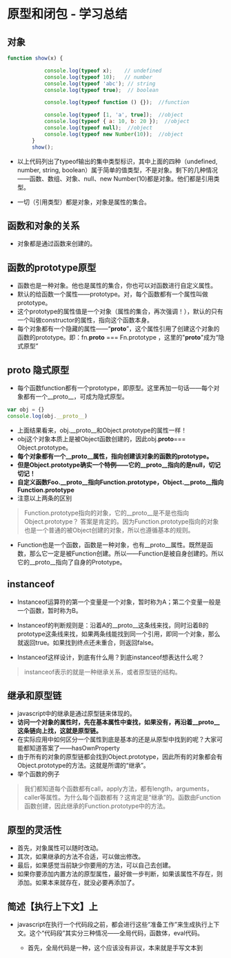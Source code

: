 # 原型和闭包 - 学习总结

## 对象

```javascript
function show(x) {

            console.log(typeof x);    // undefined
            console.log(typeof 10);   // number
            console.log(typeof 'abc'); // string
            console.log(typeof true);  // boolean

            console.log(typeof function () {});  //function

            console.log(typeof [1, 'a', true]);  //object
            console.log(typeof { a: 10, b: 20 });  //object
            console.log(typeof null);  //object
            console.log(typeof new Number(10));  //object
        }
        show();
```

- 以上代码列出了typeof输出的集中类型标识，其中上面的四种（undefined, number, string, boolean）属于简单的值类型，不是对象。剩下的几种情况——函数、数组、对象、null、new Number(10)都是对象。他们都是引用类型。

- 一切（引用类型）都是对象，对象是属性的集合。

## 函数和对象的关系

- 对象都是通过函数来创建的。

## 函数的prototype原型

- 函数也是一种对象。他也是属性的集合，你也可以对函数进行自定义属性。
- 默认的给函数一个属性——prototype。对，每个函数都有一个属性叫做prototype。
- 这个prototype的属性值是一个对象（属性的集合，再次强调！），默认的只有一个叫做constructor的属性，指向这个函数本身。
- 每个对象都有一个隐藏的属性——“__proto__”，这个属性引用了创建这个对象的函数的prototype。即：fn.__proto__ === Fn.prototype ，这里的"__proto__"成为“隐式原型”

## __proto__ 隐式原型

- 每个函数function都有一个prototype，即原型。这里再加一句话——每个对象都有一个__proto__，可成为隐式原型。

```javascript
var obj = {}
console.log(obj.__proto__)
```

- 上面结果看来，obj.__proto__和Object.prototype的属性一样！
- obj这个对象本质上是被Object函数创建的，因此obj.__proto__=== Object.prototype。
- **每个对象都有一个__proto__属性，指向创建该对象的函数的prototype。**
- **但是Object.prototype确实一个特例——它的__proto__指向的是null，切记切记！**
- **自定义函数Foo.__proto__指向Function.prototype，Object.__proto__指向Function.prototype**
- 注意以上两条的区别

> Function.prototype指向的对象，它的__proto__是不是也指向Object.prototype？
> 答案是肯定的。因为Function.prototype指向的对象也是一个普通的被Object创建的对象，所以也遵循基本的规则。

- Function也是一个函数，函数是一种对象，也有__proto__属性。既然是函数，那么它一定是被Function创建。所以——Function是被自身创建的。所以它的__proto__指向了自身的Prototype。

## instanceof

- Instanceof运算符的第一个变量是一个对象，暂时称为A；第二个变量一般是一个函数，暂时称为B。

- Instanceof的判断规则是：沿着A的__proto__这条线来找，同时沿着B的prototype这条线来找，如果两条线能找到同一个引用，即同一个对象，那么就返回true。如果找到终点还未重合，则返回false。

- Instanceof这样设计，到底有什么用？到底instanceof想表达什么呢？

> instanceof表示的就是一种继承关系，或者原型链的结构。

## 继承和原型链

- javascript中的继承是通过原型链来体现的。
- **访问一个对象的属性时，先在基本属性中查找，如果没有，再沿着__proto__这条链向上找，这就是原型链。**
- 在实际应用中如何区分一个属性到底是基本的还是从原型中找到的呢？大家可能都知道答案了——hasOwnProperty
- 由于所有的对象的原型链都会找到Object.prototype，因此所有的对象都会有Object.prototype的方法。这就是所谓的“继承”。
- 举个函数的例子

> 我们都知道每个函数都有call，apply方法，都有length，arguments，caller等属性。为什么每个函数都有？这肯定是“继承”的。函数由Function函数创建，因此继承的Function.prototype中的方法。

## 原型的灵活性

- 首先，对象属性可以随时改动。
- 其次，如果继承的方法不合适，可以做出修改。
- 最后，如果感觉当前缺少你要用的方法，可以自己去创建。
- 如果你要添加内置方法的原型属性，最好做一步判断，如果该属性不存在，则添加。如果本来就存在，就没必要再添加了。

## 简述【执行上下文】上

- javascript在执行一个代码段之前，都会进行这些“准备工作”来生成执行上下文。这个“代码段”其实分三种情况——全局代码，函数体，eval代码。
  - 首先，全局代码是一种，这个应该没有非议，本来就是手写文本到<script>标签里面的。
  - 其次，eval代码接收的也是一段文本形式的代码。**eval("alert(111)");**
  - 最后，函数体是代码段是因为函数在创建时，本质上是 new Function(…) 得来的，其中需要传入一个文本形式的参数作为函数体。

- 函数每被调用一次，都会产生一个新的执行上下文环境。因为不同的调用可能就会有不同的参数。
- 函数在定义的时候（不是调用的时候），就已经确定了函数体内部自由变量的作用域。

- 全局环境下的**准备工作**，即**全局代码的上下文环境**数据内容为：
  - 普通变量、函数表达式——变量声明，默认赋值为undefined；
  - this——赋值；
  - 函数声明  function fn() { } ——赋值；

- 如果代码段是函数体，那么在此基础上需要附加：
  - 参数 赋值
  - arguments（参数的 数组形式） 赋值
  - 自由变量的取值作用域 赋值

- 给执行上下文环境下一个通俗的定义——在执行代码之前，把将要用到的所有的变量都事先拿出来，有的直接赋值了，有的先用undefined占个空。

> 讲完了上下文环境，又来了新的问题——在执行js代码时，会有数不清的函数调用次数，会产生许多个上下文环境。这么多上下文环境该如何管理，以及如何销毁而释放内存呢？下一节将通过“执行上下文栈”来解释这个问题。

## this

- 在函数中this到底取何值，是在函数真正被调用执行的时候确定的，函数定义的时候确定不了。因为this的取值是执行上下文环境的一部分，每次调用函数，都会产生一个新的执行上下文环境。
  - 如果函数作为构造函数用，那么其中的this就代表它即将new出来的对象。
    -  以上仅限new Foo()的情况，即Foo函数作为构造函数的情况。如果直接调用Foo函数，而不是new Foo()，这种情况下this是window
  - 如果函数作为对象的一个属性时，并且作为对象的一个属性被调用时，函数中的this指向该对象。
    - 如果fn函数被赋值到了另一个变量中，并没有作为obj的一个属性被调用，那么this的值就是window
  - 当一个函数被call和apply调用时，this的值就取传入的对象的值。
  - 在全局环境下，this永远是window
  - 普通函数在调用时，其中的this也都是window。

- 不仅仅是构造函数的prototype，即便是在整个原型链中，this代表的也都是当前对象的值。

- 注意这两个this的指向

```javascript
var obj={
    x:10,
    fn:function(){
        console.log(this)
        function f() {
            console.log(this)
        }
        f()
    }
}
// {x: 10, fn: ƒ}
// Window
```

## 执行上下文栈

- 执行全局代码时，会产生一个执行上下文环境，每次调用函数都又会产生执行上下文环境。当函数调用完成时，这个上下文环境以及其中的数据都会被消除，再重新回到全局上下文环境。处于活动状态的执行上下文环境只有一个。
- 其实这是一个压栈出栈的过程——执行上下文栈。

## 作用域

- 你光知道“javascript没有块级作用域”是完全不够的，你需要知道的是——javascript除了全局作用域之外，只有函数可以创建的作用域。
- 作用域有上下级的关系，上下级关系的确定就看函数是在哪个作用域下创建的。例如，fn作用域下创建了bar函数，那么“fn作用域”就是“bar作用域”的上级。
- 作用域最大的用处就是隔离变量，不同作用域下同名变量不会有冲突。

## 【作用域】和【上下文环境】

- 除了全局作用域之外，每个函数都会创建自己的作用域，作用域在函数定义时就已经确定了。而不是在函数调用时确定。
- 作用域只是一个“地盘”，一个抽象的概念，其中没有变量。要通过作用域对应的执行上下文环境来获取变量的值。同一个作用域下，不同的调用会产生不同的执行上下文环境，继而产生不同的变量的值。所以，作用域中变量的值是在执行过程中产生的确定的，而作用域却是在函数创建时就确定了。

- 所以，如果要查找一个作用域下某个变量的值，就需要找到这个作用域对应的执行上下文环境，再在其中寻找变量的值。

## 从【自由变量】到【作用域链】

- 先解释一下什么是“自由变量”。

> 在A作用域中使用的变量x，却没有在A作用域中声明（即在其他作用域中声明的），对于A作用域来说，x就是一个自由变量。

- **要到创建这个函数的那个作用域中取值——是“创建”，而不是“调用”，切记切记**

> 在fn函数中，取自由变量x的值时，要到哪个作用域中取？——要到创建fn函数的那个作用域中取——无论fn函数将在哪里调用。

### 作用域链

如果跨了一步，还没找到呢？——接着跨！——一直跨到全局作用域为止。要是在全局作用域中都没有找到，那就是真的没有了。

这个一步一步“跨”的路线，我们称之为——作用域链。

我们拿文字总结一下取自由变量时的这个“作用域链”过程：（假设a是自由量）

第一步，现在当前作用域查找a，如果有则获取并结束。如果没有则继续；

第二步，如果当前作用域是全局作用域，则证明a未定义，结束；否则继续；

第三步，（不是全局作用域，那就是函数作用域）将创建该函数的作用域作为当前作用域；

第四步，跳转到第一步。

## 闭包

- **需要知道应用的两种情况即可——函数作为返回值，函数作为参数传递。**

- **闭包中 自由变量跨作用域取值时，曾经强调过：要去创建这个函数的作用域取值，而不是“父作用域”。**

- 有些情况下，函数调用完成之后，其执行上下文环境不会接着被销毁。这就是需要理解闭包的核心内容。

- 执行完第17行，fn()调用完成。按理说应该销毁掉fn()的执行上下文环境，但是这里不能这么做。注意，重点来了：因为执行fn()时，返回的是一个函数。函数的特别之处在于可以创建一个独立的作用域。而正巧合的是，返回的这个函数体中，还有一个自由变量max要引用fn作用域下的fn()上下文环境中的max。因此，这个max不能被销毁，销毁了之后bar函数中的max就找不到值了。
- 因此，这里的fn()上下文环境不能被销毁，还依然存在与执行上下文栈中。

- 使用闭包会增加内容开销，现在很明显了吧！

## 上下文环境和作用域的关系

###概括一下这两个的区别。

- 上下文环境：

可以理解为一个看不见摸不着的对象（有若干个属性），虽然看不见摸不着，但确实实实在在存在的，因为所有的变量都在里面存储着，要不然咱们定义的变量在哪里存？

另外，对于函数来说，上下文环境是在调用时创建的，这个很好理解。拿参数做例子，你不调用函数，我哪儿知道你要给我传什么参数？

- 作用域：

首先，它很抽象。第二，记住一句话：除了全局作用域，只有函数才能创建作用域。创建一个函数就创建了一个作用域，无论你调用不调用，函数只要创建了，它就有独立的作用域，就有自己的一个“地盘”。

- 两者：

一个作用域下可能包含若干个上下文环境。有可能从来没有过上下文环境（函数从来就没有被调用过）；有可能有过，现在函数被调用完毕后，上下文环境被销毁了；有可能同时存在一个或多个（闭包）。

- 第一，除了全局作用域外，每个函数都要创建一个作用域。作用域之间的变量是相互独立的。
- 第二，程序执行之前，会生成全局上下文环境，并在程序执行时，对其中的变量赋值。
- 第三，程序执行到第17行，调用fn(5)，会产生fn(5)的上下文环境，并压栈，并设置为活动状态。
- 第四，执行完第17行，fn(5)的返回值赋值给了f1。此时执行上下文环境又重新回到全局，但是fn(5)的上下文环境不能就此销毁，因为其中有闭包的引用
- 第五，继续执行第18行，再次调用fn函数——fn(10)。产生fn(5)的上下文环境，并压栈，并设置为活动状态。但是此时fn(5)的上下文环境还在内存中——一个作用域下同时存在两个上下文环境。

参考资料：

https://www.cnblogs.com/wangfupeng1988/p/4001284.html
